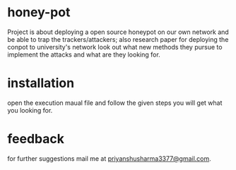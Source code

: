 # honey-pot
Project is about deploying a open source honeypot on our own network and be able to trap the trackers/attackers; also research paper for deploying the conpot to university's network look out what new methods they pursue to implement the attacks and what are they looking for.

# installation 
open the execution maual file and follow the given steps you will get what you looking for.

# feedback
for further suggestions mail me at priyanshusharma3377@gmail.com.
